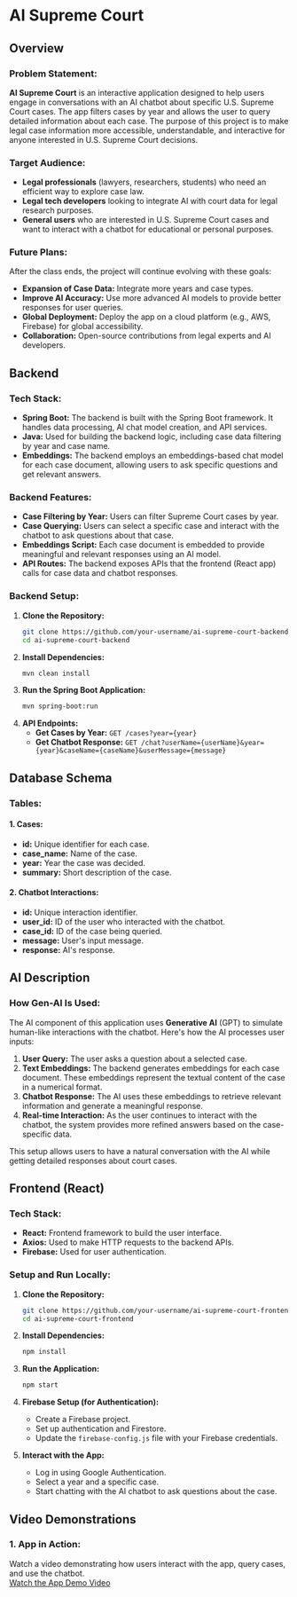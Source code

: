 # AI Supreme Court

## Overview

### Problem Statement:
**AI Supreme Court** is an interactive application designed to help users engage in conversations with an AI chatbot about specific U.S. Supreme Court cases. The app filters cases by year and allows the user to query detailed information about each case. The purpose of this project is to make legal case information more accessible, understandable, and interactive for anyone interested in U.S. Supreme Court decisions.

### Target Audience:
- **Legal professionals** (lawyers, researchers, students) who need an efficient way to explore case law.
- **Legal tech developers** looking to integrate AI with court data for legal research purposes.
- **General users** who are interested in U.S. Supreme Court cases and want to interact with a chatbot for educational or personal purposes.

### Future Plans:
After the class ends, the project will continue evolving with these goals:
- **Expansion of Case Data:** Integrate more years and case types.
- **Improve AI Accuracy:** Use more advanced AI models to provide better responses for user queries.
- **Global Deployment:** Deploy the app on a cloud platform (e.g., AWS, Firebase) for global accessibility.
- **Collaboration:** Open-source contributions from legal experts and AI developers.

## Backend

### Tech Stack:
- **Spring Boot:** The backend is built with the Spring Boot framework. It handles data processing, AI chat model creation, and API services.
- **Java:** Used for building the backend logic, including case data filtering by year and case name.
- **Embeddings:** The backend employs an embeddings-based chat model for each case document, allowing users to ask specific questions and get relevant answers.

### Backend Features:
- **Case Filtering by Year:** Users can filter Supreme Court cases by year.
- **Case Querying:** Users can select a specific case and interact with the chatbot to ask questions about that case.
- **Embeddings Script:** Each case document is embedded to provide meaningful and relevant responses using an AI model.
- **API Routes:** The backend exposes APIs that the frontend (React app) calls for case data and chatbot responses.

### Backend Setup:
1. **Clone the Repository:**
    ```bash
    git clone https://github.com/your-username/ai-supreme-court-backend.git
    cd ai-supreme-court-backend
    ```
2. **Install Dependencies:**
    ```bash
    mvn clean install
    ```
3. **Run the Spring Boot Application:**
    ```bash
    mvn spring-boot:run
    ```
4. **API Endpoints:**
    - **Get Cases by Year:** `GET /cases?year={year}`
    - **Get Chatbot Response:** `GET /chat?userName={userName}&year={year}&caseName={caseName}&userMessage={message}`

## Database Schema

### Tables:

#### 1. Cases:
- **id:** Unique identifier for each case.
- **case_name:** Name of the case.
- **year:** Year the case was decided.
- **summary:** Short description of the case.

#### 2. Chatbot Interactions:
- **id:** Unique interaction identifier.
- **user_id:** ID of the user who interacted with the chatbot.
- **case_id:** ID of the case being queried.
- **message:** User's input message.
- **response:** AI's response.

## AI Description

### How Gen-AI Is Used:
The AI component of this application uses **Generative AI** (GPT) to simulate human-like interactions with the chatbot. Here's how the AI processes user inputs:

1. **User Query:** The user asks a question about a selected case.
2. **Text Embeddings:** The backend generates embeddings for each case document. These embeddings represent the textual content of the case in a numerical format.
3. **Chatbot Response:** The AI uses these embeddings to retrieve relevant information and generate a meaningful response.
4. **Real-time Interaction:** As the user continues to interact with the chatbot, the system provides more refined answers based on the case-specific data.

This setup allows users to have a natural conversation with the AI while getting detailed responses about court cases.

## Frontend (React)

### Tech Stack:
- **React:** Frontend framework to build the user interface.
- **Axios:** Used to make HTTP requests to the backend APIs.
- **Firebase:** Used for user authentication.

### Setup and Run Locally:
1. **Clone the Repository:**
    ```bash
    git clone https://github.com/your-username/ai-supreme-court-frontend.git
    cd ai-supreme-court-frontend
    ```
2. **Install Dependencies:**
    ```bash
    npm install
    ```
3. **Run the Application:**
    ```bash
    npm start
    ```
4. **Firebase Setup (for Authentication):**
    - Create a Firebase project.
    - Set up authentication and Firestore.
    - Update the `firebase-config.js` file with your Firebase credentials.

5. **Interact with the App:**
    - Log in using Google Authentication.
    - Select a year and a specific case.
    - Start chatting with the AI chatbot to ask questions about the case.

## Video Demonstrations

### 1. App in Action:
Watch a video demonstrating how users interact with the app, query cases, and use the chatbot.  
[Watch the App Demo Video]([(https://go.screenpal.com/watch/cZl1YunnYj2?_gl=1*11yon26*_ga*ODkwMzUwODA2LjE3MzM1MTY0ODA.*_ga_J7G603GGVL*MTczMzUxNjQ4MC4xLjEuMTczMzUxNzA3MC4wLjAuMA..)])


